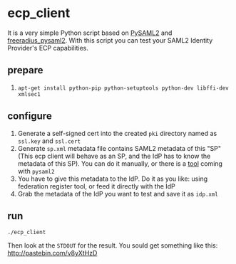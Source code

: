 # ecp_client
It is a very simple Python script based on [PySAML2](https://github.com/rohe/pysaml2) and [freeradius_pysaml2](https://github.com/rohe/freeradius_pysaml2.git). With this script you can test your SAML2 Identity Provider's ECP capabilities. 

## prepare

1. `apt-get install python-pip python-setuptools python-dev libffi-dev xmlsec1`

## configure

1. Generate a self-signed cert into the created `pki` directory named as `ssl.key` and `ssl.cert`
2. Generate `sp.xml` metadata file contains SAML2 metadata of this "SP" (This ecp client will behave as an SP, and the IdP has to know the metadata of this SP). You can do it manually, or there is a [tool](https://github.com/rohe/pysaml2/blob/ae9d27e5100f002f55ad6eb2b252a0aa5f16a336/tools/make_metadata.py) coming with `pysaml2`
3. You have to give this metadata to the IdP. Do it as you like: using federation register tool, or feed it directly with the IdP
4. Grab the metadata of the IdP you want to test and save it as `idp.xml`

## run

`./ecp_client`

Then look at the `STDOUT` for the result. You sould get something like this: http://pastebin.com/v8yXtHzD

